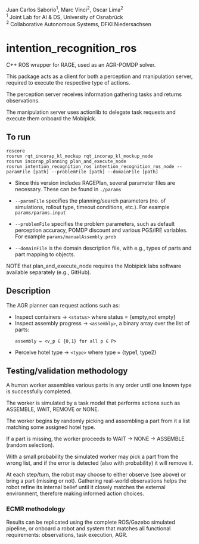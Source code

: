 Juan Carlos Saborío<sup>1</sup>, Marc Vinci<sup>2</sup>, Oscar Lima<sup>2</sup>  
<sup>1</sup> Joint Lab for AI & DS, University of Osnabrück  
<sup>2</sup> Collaborative Autonomous Systems, DFKI Niedersachsen

# intention_recognition_ros

C++ ROS wrapper for RAGE, used as an AGR-POMDP solver.

This package acts as a client for both a perception and manipulation server, required to execute the respective type of actions.

The perception server receives information gathering tasks and returns observations.

The manipulation server uses actionlib to delegate task requests and execute them onboard the Mobipick.

## To run

```
roscore
rosrun rqt_incorap_kl_mockup rqt_incorap_kl_mockup_node
rosrun incorap_planning plan_and_execute_node
rosrun intention_recognition_ros intention_recognition_ros_node --paramFile [path] --problemFile [path] --domainFile [path]
```

- Since this version includes RAGEPlan, several parameter files are necessary. These can be found in ```./params```

- ```--paramFile``` specifies the planning/search parameters (no. of simulations, rollout type, timeout conditions, etc.). For example ```params/params.input```
- ```--problemFile``` specifies the problem parameters, such as default perception accuracy, POMDP discount and various PGS/IRE variables. For example ```params/manualAssembly.prob```
- ```--domainFile``` is the domain description file, with e.g., types of parts and part mapping to objects.

NOTE that plan_and_execute_node requires the Mobipick labs software available separately (e.g., GitHub).

## Description

The AGR planner can request actions such as:

- Inspect containers -> `<status>` where status = {empty,not empty}
- Inspect assembly progress -> `<assembly>`, a binary array over the list of parts: <pre> `assembly = <v_p ∈ {0,1} for all p ∈ P>` </pre>
- Perceive hotel type -> `<type>` where type = {type1, type2}

## Testing/validation methodology
A human worker assembles various parts in any order until one known type is successfully completed.

The worker is simulated by a task model that performs actions such as ASSEMBLE, WAIT, REMOVE or NONE.

The worker begins by randomly picking and assembling a part from it a list matching some assigned hotel type.

If a part is missing, the worker proceeds to WAIT -> NONE -> ASSEMBLE (random selection).

With a small probability the simulated worker may pick a part from the wrong list, and if the error is detected (also with probability) it will remove it.

At each step/turn, the robot may choose to either observe (see above) or bring a part (missing or not). Gathering real-world observations helps the robot refine its internal belief until it closely matches the external environment, therefore making informed action choices.

### ECMR methodology

Results can be replicated using the complete ROS/Gazebo simulated pipeline, or onboard a robot and system that matches all functional requirements: observations, task execution, AGR.
